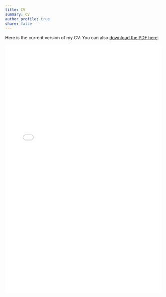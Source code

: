```yaml
---
title: CV
summary: CV
author_profile: true
share: false
---
```

Here is the current version of my CV. You can also [download the PDF here](https://www.dropbox.com/s/691jqf0x7f0dnvc/cv.pdf).

<iframe src="//docs.google.com/viewer?url=https://dl.dropboxusercontent.com/s/691jqf0x7f0dnvc/cv.pdf?dl=0&hl=en_US&embedded=true" class="gde-frame" style="width:100%; height:800px; border: none;" scrolling="no"></iframe>